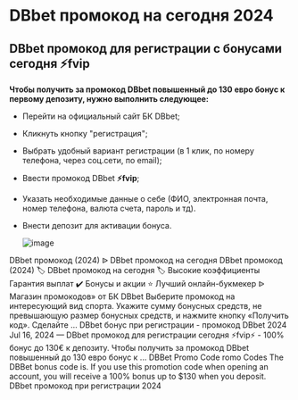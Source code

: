 # DBbet промокод на сегодня 2024

## DBbet промокод для регистрации с бонусами сегодня ⚡️fvip

**Чтобы получить за промокод DBbet повышенный до 130 евро бонус к первому депозиту, нужно выполнить следующее:**

- Перейти на официальный сайт БК DBbet;
- Кликнуть кнопку "регистрация";
- Выбрать удобный вариант регистрации (в 1 клик, по номеру телефона, через соц.сети, по email);
- Ввести промокод DBbet **⚡fvip**;
- Указать необходимые данные о себе (ФИО, электронная почта, номер телефона, валюта счета, пароль и тд).
- Внести депозит для активации бонуса.

  ![image](https://github.com/user-attachments/assets/16763564-0bfe-401a-8f46-975606481ded)

DBbet промокод (2024) ᐉ DBbet промокод на сегодня DBbet промокод (2024) 🏷 DBbet промокод на сегодня 🏷 Высокие коэффициенты Гарантия выплат ✔️ Бонусы и акции ⭐️ Лучший онлайн-букмекер ᐉ Магазин промокодов» от БК DBbet Выберите промокод на интересующий вид спорта. Укажите сумму бонусных средств, не превышающую размер бонусных средств, и нажмите кнопку «Получить код». Сделайте ... DBbet бонус при регистрации - промокод DBbet 2024 Jul 16, 2024 — DBbet промокод для регистрации сегодня ⚡️fvip⚡️ - 100% бонус до 130€ к депозиту. Чтобы получить за промокод DBbet повышенный до 130 евро бонус к ... DBBet Promo Code romo Codes The DBBet bonus code is. If you use this promotion code when opening an account, you will receive a 100% bonus up to $130 when you deposit. DBbet промокод при регистрации 2024
